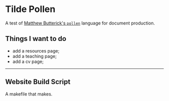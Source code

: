 # Tilde Pollen

A test of [Matthew Butterick's `pollen`](https://practicaltypography.com/) language for document production.

## Things I want to do

* add a resources page;
* add a teaching page;
* add a cv page;

---

## Website Build Script

A makefile that makes.
